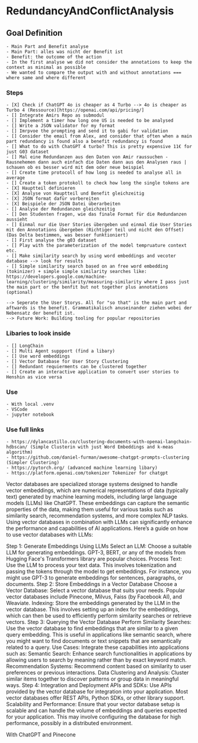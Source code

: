 # RedundancyAndConflictAnalysis

## Goal Definition
    - Main Part and Benefit analyse
    - Main Part: alles was nicht der Benefit ist
    - Benefit: the outcome of the action
    - In the first analyse we did not consider the annotations to keep the context as minimal as possible 
    - We wanted to compare the output with and without annotations === where same and where different

### Steps
    - [X] Check if ChatGPT 4o is cheaper as 4 Turbo --> 4o is cheaper as Turbo 4 (Ressource)[https://openai.com/api/pricing/]
    - [] Integrate Amirs Repo as submodul
    - [] Implement a timer how long one US is needed to be analysed
    - [] Write a JSON validator for my format
    - [] Imrpvoe the prompting and send it to gabi for validation
    - [] Consider the email from Alex, and consider that often when a main part redundancy is found also a benefit redundancy is found
    - [] What to do with ChatGPT 4 turbo? This is pretty expensive 11€ for just G03 dataset
    - [] Mal eine Redundanzen aus den Daten von Amir raussuchen - Rausnehemen dann auch einfach die Daten dann aus den Analysen raus | schauen ob es besser wird mit dem oder neue beispiel 
    - [] Create time protocoll of how long is needed to analyse all in average
    - [] Create a token protokoll to check how long the single tokens are
    - [X] Hauptteil definieren
    - [X] Analyse von Hauptteil und Benefit gleichzeitig
    - [X] JSON format dafür vorbereiten
    - [X] Beispiele der JSON Datei überarbeiten
    - [] Analyse der Redundanzen gleichzeitig
    - [] Den Studenten fragen, wie das finale Format für die Redundanzen aussieht
    - [] Einmal nur die User Stories übergeben und einmal die User Stories mit den Annotations übergeben (Richtiger teil und nicht den Offset) (Das Delta bestimmen, was besser funktioniert)
    - [] First analyse the g03 dataset
    - [] Play with the parameterization of the model tempruature context etc.
    - [] Make similarity search by using word embeddings and vecoter database --> look for results
    - [] Simple similarity search based on an free word embedding (tokinizer) + simple simple similarity searches like: https://developers.google.com/machine-learning/clustering/similarity/measuring-similarity where I pass just the main part or the benfit but not together plus annotations (optional)

    --> Seperate the User Storys. All for "so that" is the main part and aftwards is the benefit. Grammatikalisch anuseinander ziehen wobei der Nebensatz der benefit ist.  
    --> Future Work: Building tooling for popular repositories

### Libaries to look inside
    - [] LongChain
    - [] Multi Agent suppport (find a libary)
    - [] Use word embeddings
    - [] Vector Database for User Story Clustering
    - [] Redundant requierments can be clustered together 
    - [] Create an interactive application to convert user stories to Henshin as vice versa


### Use
    - With local .venv
    - VSCode
    - jupyter notebook

### Use full links
    - https://dylancastillo.co/clustering-documents-with-openai-langchain-hdbscan/ (Simple Clusterin with just Word Embeddings and k-meas algorithm)
    - https://github.com/daniel-furman/awesome-chatgpt-prompts-clustering (Simpler Clustering)
    - https://pytorch.org/ (advanced machine learning libary)
    - https://platform.openai.com/tokenizer Tokenizer for chatgpt



Vector databases are specialized storage systems designed to handle vector embeddings, which are numerical representations of data (typically text) generated by machine learning models, including large language models (LLMs) like ChatGPT. These embeddings can capture the semantic properties of the data, making them useful for various tasks such as similarity search, recommendation systems, and more complex NLP tasks. Using vector databases in combination with LLMs can significantly enhance the performance and capabilities of AI applications. Here’s a guide on how to use vector databases with LLMs:

Step 1: Generate Embeddings Using LLMs
Select an LLM: Choose a suitable LLM for generating embeddings. GPT-3, BERT, or any of the models from Hugging Face's Transformers library are popular choices.
Process Text: Use the LLM to process your text data. This involves tokenization and passing the tokens through the model to get embeddings. For instance, you might use GPT-3 to generate embeddings for sentences, paragraphs, or documents.
Step 2: Store Embeddings in a Vector Database
Choose a Vector Database: Select a vector database that suits your needs. Popular vector databases include Pinecone, Milvus, Faiss (by Facebook AI), and Weaviate.
Indexing: Store the embeddings generated by the LLM in the vector database. This involves setting up an index for the embeddings, which can then be used to efficiently perform similarity searches or retrieve vectors.
Step 3: Querying the Vector Database
Perform Similarity Searches: Use the vector database to find embeddings that are similar to a given query embedding. This is useful in applications like semantic search, where you might want to find documents or text snippets that are semantically related to a query.
Use Cases: Integrate these capabilities into applications such as:
Semantic Search: Enhance search functionalities in applications by allowing users to search by meaning rather than by exact keyword match.
Recommendation Systems: Recommend content based on similarity to user preferences or previous interactions.
Data Clustering and Analysis: Cluster similar items together to discover patterns or group data in meaningful ways.
Step 4: Integration and Deployment
APIs and SDKs: Use APIs provided by the vector database for integration into your application. Most vector databases offer REST APIs, Python SDKs, or other library support.
Scalability and Performance: Ensure that your vector database setup is scalable and can handle the volume of embeddings and queries expected for your application. This may involve configuring the database for high performance, possibly in a distributed environment.

With ChatGPT and Pinecone